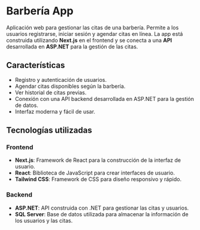# Barbería App

Aplicación web para gestionar las citas de una barbería. Permite a los usuarios registrarse, iniciar sesión y agendar citas en línea. La app está construida utilizando **Next.js** en el frontend y se conecta a una **API** desarrollada en **ASP.NET** para la gestión de las citas.

## Características

- Registro y autenticación de usuarios.
- Agendar citas disponibles según la barbería.
- Ver historial de citas previas.
- Conexión con una API backend desarrollada en ASP.NET para la gestión de datos.
- Interfaz moderna y fácil de usar.

## Tecnologías utilizadas

### Frontend
- **Next.js**: Framework de React para la construcción de la interfaz de usuario.
- **React**: Biblioteca de JavaScript para crear interfaces de usuario.
- **Tailwind CSS**: Framework de CSS para diseño responsivo y rápido.

### Backend
- **ASP.NET**: API construida con .NET para gestionar las citas y usuarios.
- **SQL Server**: Base de datos utilizada para almacenar la información de los usuarios y las citas.
